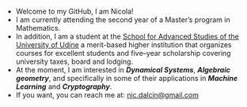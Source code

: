- Welcome to my GitHub, I am Nicola!
- I am currently attending the second year of a Master’s program in Mathematics.
- In addition, I am a student at the [School for Advanced Studies of the University of Udine](https://superiore.uniud.it/it) a merit-based higher institution that organizes courses for excellent students and five–year scholarship covering university taxes, board and lodging.
- At the moment, I am interested in ***Dynamical Systems***, ***Algebraic geometry***, and specifically in some of their applications in ***Machine Learning*** and ***Cryptography***.
- If you want, you can reach me at: nic.dalcin@gmail.com
<!---
- 🌱 In the past I mainly focused on mathematical physics (quantum field theory and general relativity), but now I'm getting into Cryptography:
I like how lots of theoretical and different mathematical results can be applied there, even in a fun way! 



dalcio99/dalcio99 is a ✨ special ✨ repository because its `README.md` (this file) appears on your GitHub profile.
You can click the Preview link to take a look at your changes.
--->
